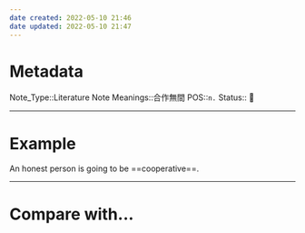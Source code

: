 ```yaml
---
date created: 2022-05-10 21:46
date updated: 2022-05-10 21:47
---
```


# Metadata

Note_Type::Literature Note
Meanings::合作無間
POS::`n.`
Status:: 👶

---

# Example

An honest person is going to be ==cooperative==.

---

# Compare with...
